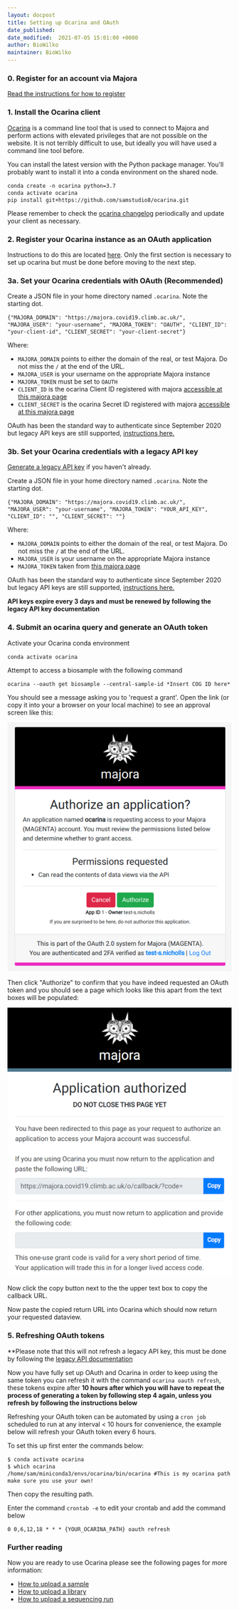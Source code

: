 ```yaml
---
layout: docpost
title: Setting up Ocarina and OAuth
date_published: 
date_modified:  2021-07-05 15:01:00 +0000
author: BioWilko
maintainer: BioWilko
---
```


### 0. Register for an account via Majora
[Read the instructions for how to register](register)

### 1. Install the Ocarina client

[Ocarina](https://github.com/SamStudio8/ocarina/tree/master/ocarina) is a command line tool that is used to connect to Majora and perform actions with elevated privileges that are not possible on the website.
It is not terribly difficult to use, but ideally you will have used a command line tool before.

You can install the latest version with the Python package manager. You'll probably want to install it into a conda environment on the shared node.

```
conda create -n ocarina python=3.7
conda activate ocarina
pip install git+https://github.com/samstudio8/ocarina.git
```

Please remember to check the [ocarina changelog](https://github.com/SamStudio8/ocarina/blob/master/CHANGELOG.md) periodically and update your client as necessary.

### 2. Register your Ocarina instance as an OAuth application

Instructions to do this are located [here](oauth-app). Only the first section is necessary to set up ocarina but must be done before moving to the next step.

### 3a. Set your Ocarina credentials with OAuth (Recommended)

Create a JSON file in your home directory named `.ocarina`. Note the starting dot.

```
{"MAJORA_DOMAIN": "https://majora.covid19.climb.ac.uk/", "MAJORA_USER": "your-username", "MAJORA_TOKEN": "OAUTH", "CLIENT_ID": "your-client-id", "CLIENT_SECRET": "your-client-secret"}
```

Where:
* `MAJORA_DOMAIN` points to either the domain of the real, or test Majora. Do not miss the `/` at the end of the URL.
* `MAJORA_USER` is your username on the appropriate Majora instance
* `MAJORA_TOKEN` must be set to `OAUTH`
* `CLIENT_ID` is the ocarina Client ID registered with majora [accessible at this majora page](https://majora.covid19.climb.ac.uk/o/applications/)
* `CLIENT_SECRET` is the ocarina Secret ID registered with majora [accessible at this majora page](https://majora.covid19.climb.ac.uk/o/applications/)

OAuth has been the standard way to authenticate since September 2020 but legacy API keys are still supported, [instructions here.](getting-api-keys)

### 3b. Set your Ocarina credentials with a legacy API key

[Generate a legacy API key](getting-api-keys) if you haven't already.

Create a JSON file in your home directory named `.ocarina`. Note the starting dot.

```
{"MAJORA_DOMAIN": "https://majora.covid19.climb.ac.uk/", "MAJORA_USER": "your-username", "MAJORA_TOKEN": "YOUR_API_KEY", "CLIENT_ID": "", "CLIENT_SECRET": ""}
```

Where:
* `MAJORA_DOMAIN` points to either the domain of the real, or test Majora. Do not miss the `/` at the end of the URL.
* `MAJORA_USER` is your username on the appropriate Majora instance
* `MAJORA_TOKEN` taken from [this majora page](https://majora.covid19.climb.ac.uk/keys/list/)

OAuth has been the standard way to authenticate since September 2020 but legacy API keys are still supported, [instructions here.](getting-api-keys)

**API keys expire every 3 days and must be renewed by following the legacy API key documentation**

### 4. Submit an ocarina query and generate an OAuth token

Activate your Ocarina conda environment

```
conda activate ocarina
```

Attempt to access a biosample with the following command

```
ocarina --oauth get biosample --central-sample-id *Insert COG ID here*
```

You should see a message asking you to 'request a grant'. Open the link (or copy it into your a browser on your local machine) to see an approval screen like this:

![image](images/oauth_example.png)

Then click "Authorize" to confirm that you have indeed requested an OAuth token and you should see a page which looks like this apart from the text boxes will be populated:

![image](images/ocarina_example.png)

Now click the copy button next to the the upper text box to copy the callback URL.

Now paste the copied return URL into Ocarina which should now return your requested dataview.

### 5. Refreshing OAuth tokens

**Please note that this will not refresh a legacy API key, this must be done by following the [legacy API documentation](getting-api-keys)

Now you have fully set up OAuth and Ocarina in order to keep using the same token you can refresh it with the command `ocarina oauth refresh`, these tokens expire after **10 hours after which you will have to repeat the process of generating a token by following step 4 again, unless you refresh by following the instructions below**

Refreshing your OAuth token can be automated by using a `cron job` scheduled to run at any interval < 10 hours for convenience, the example below will refresh your OAuth token every 6 hours.

To set this up first enter the commands below:

```
$ conda activate ocarina
$ which ocarina
/home/sam/miniconda3/envs/ocarina/bin/ocarina #This is my ocarina path make sure you use your own!

```
Then copy the resulting path.

Enter the command `crontab -e` to edit your crontab and add the command below

```
0 0,6,12,18 * * * {YOUR_OCARINA_PATH} oauth refresh
```

### Further reading

Now you are ready to use Ocarina please see the following pages for more information:

* [How to upload a sample](https://samstudio8.github.io/majora-docs/?shell--ocarina#biosamples)
* [How to upload a library](https://samstudio8.github.io/majora-docs/?shell--ocarina#library)
* [How to upload a sequencing run](https://samstudio8.github.io/majora-docs/?shell--ocarina#sequencing)
